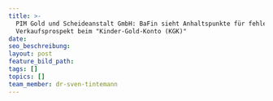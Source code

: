 ```yaml
---
title: >-
  PIM Gold und Scheideanstalt GmbH: BaFin sieht Anhaltspunkte für fehlenden
  Verkaufsprospekt beim "Kinder-Gold-Konto (KGK)"
date:
seo_beschreibung:
layout: post
feature_bild_path:
tags: []
topics: []
team_member: dr-sven-tintemann
---
```

